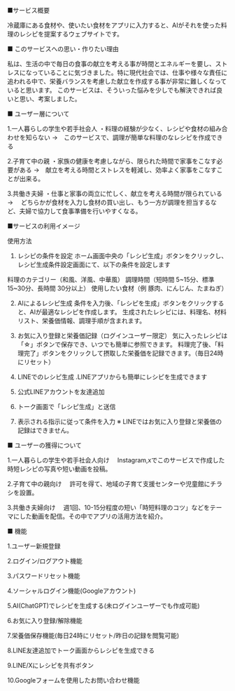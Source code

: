 ■サービス概要

冷蔵庫にある食材や、使いたい食材をアプリに入力すると、AIがそれを使った料理のレシピを提案するウェブサイトです。

■ このサービスへの思い・作りたい理由

私は、生活の中で毎日の食事の献立を考える事が時間とエネルギーを要し、ストレスになっていることに気づきました。特に現代社会では、仕事や様々な責任に追われる中で、栄養バランスを考慮した献立を作成する事が非常に難しくなっていると思います。
このサービスは、そういった悩みを少しでも解決できれば良いと思い、考案しました。

■ ユーザー層について

1.一人暮らしの学生や若手社会人
・料理の経験が少なく、レシピや食材の組み合わせを知らない →　このサービスで、調理が簡単な料理のなレシピを作成できる

2.子育て中の親
・家族の健康を考慮しながら、限られた時間で家事をこなす必要がある →　献立を考える時間とストレスを軽減し、効率よく家事をこなすことが出来る。

3.共働き夫婦
・仕事と家事の両立に忙しく、献立を考える時間が限られている →　 どちらかが食材を入力し食材の買い出し、もう一方が調理を担当するなど、夫婦で協力して食事準備を行いやすくなる。

■サービスの利用イメージ

使用方法
1. レシピの条件を設定
ホーム画面中央の「レシピ生成」ボタンをクリックし、レシピ生成条件設定画面にて、以下の条件を設定します

料理のカテゴリー（和風、洋風、中華風）
調理時間（短時間 5~15分、標準 15~30分、長時間 30分以上）
使用したい食材（例 豚肉、にんじん、たまねぎ）

2. AIによるレシピ生成
条件を入力後、「レシピを生成」ボタンをクリックすると、AIが最適なレシピを作成します。
生成されたレシピには、料理名、材料リスト、栄養価情報、調理手順が含まれます。

3. お気に入り登録と栄養価記録（ログインユーザー限定）
気に入ったレシピは「☆」ボタンで保存でき、いつでも簡単に参照できます。
料理完了後、「料理完了」ボタンをクリックして摂取した栄養価を記録できます。（毎日24時にリセット）

4. LINEでのレシピ生成
.LINEアプリからも簡単にレシピを生成できます

1. 公式LINEアカウントを友達追加
2. トーク画面で「レシピ生成」と送信
3. 表示される指示に従って条件を入力
※ LINEではお気に入り登録と栄養価の記録はできません。

■ ユーザーの獲得について

1.一人暮らしの学生や若手社会人向け
　Instagram,xでこのサービスで作成した時短レシピの写真や短い動画を投稿。

2.子育て中の親向け
　許可を得て、地域の子育て支援センターや児童館にチラシを設置。

3.共働き夫婦向け
　週1回、10-15分程度の短い「時短料理のコツ」などをテーマにした動画を配信。その中でアプリの活用方法を紹介。

■ 機能

1.ユーザー新規登録

2.ログイン/ログアウト機能

3.パスワードリセット機能

4.ソーシャルログイン機能(Googleアカウント)

5.AI(ChatGPT)でレシピを生成する(未ログインユーザーでも作成可能)

6.お気に入り登録/解除機能

7.栄養価保存機能(毎日24時にリセット/昨日の記録を閲覧可能)

8.LINE友達追加でトーク画面からレシピを生成できる

9.LINE/Xにレシピを共有ボタン

10.Googleフォームを使用したお問い合わせ機能
